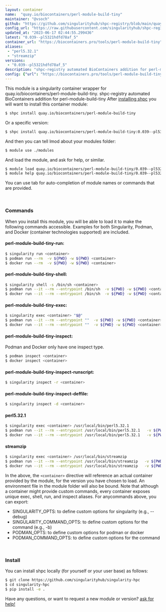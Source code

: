 ```yaml
---
layout: container
name:  "quay.io/biocontainers/perl-module-build-tiny"
maintainer: "@vsoch"
github: "https://github.com/singularityhub/shpc-registry/blob/main/quay.io/biocontainers/perl-module-build-tiny/container.yaml"
config_url: "https://raw.githubusercontent.com/singularityhub/shpc-registry/main/quay.io/biocontainers/perl-module-build-tiny/container.yaml"
updated_at: "2023-06-17 02:44:55.299436"
latest: "0.039--pl5321hdfd78af_5"
container_url: "https://biocontainers.pro/tools/perl-module-build-tiny"
aliases:
 - "perl5.32.1"
 - "streamzip"
versions:
 - "0.039--pl5321hdfd78af_5"
description: "shpc-registry automated BioContainers addition for perl-module-build-tiny"
config: {"url": "https://biocontainers.pro/tools/perl-module-build-tiny", "maintainer": "@vsoch", "description": "shpc-registry automated BioContainers addition for perl-module-build-tiny", "latest": {"0.039--pl5321hdfd78af_5": "sha256:3c7a9f1a47df032f47a803d159eb873a851c6eb381dae277f2b96563d20c334b"}, "tags": {"0.039--pl5321hdfd78af_5": "sha256:3c7a9f1a47df032f47a803d159eb873a851c6eb381dae277f2b96563d20c334b"}, "docker": "quay.io/biocontainers/perl-module-build-tiny", "aliases": {"perl5.32.1": "/usr/local/bin/perl5.32.1", "streamzip": "/usr/local/bin/streamzip"}}
---
```


This module is a singularity container wrapper for quay.io/biocontainers/perl-module-build-tiny.
shpc-registry automated BioContainers addition for perl-module-build-tiny
After [installing shpc](#install) you will want to install this container module:


```bash
$ shpc install quay.io/biocontainers/perl-module-build-tiny
```

Or a specific version:

```bash
$ shpc install quay.io/biocontainers/perl-module-build-tiny:0.039--pl5321hdfd78af_5
```

And then you can tell lmod about your modules folder:

```bash
$ module use ./modules
```

And load the module, and ask for help, or similar.

```bash
$ module load quay.io/biocontainers/perl-module-build-tiny/0.039--pl5321hdfd78af_5
$ module help quay.io/biocontainers/perl-module-build-tiny/0.039--pl5321hdfd78af_5
```

You can use tab for auto-completion of module names or commands that are provided.

<br>

### Commands

When you install this module, you will be able to load it to make the following commands accessible.
Examples for both Singularity, Podman, and Docker (container technologies supported) are included.

#### perl-module-build-tiny-run:

```bash
$ singularity run <container>
$ podman run --rm  -v ${PWD} -w ${PWD} <container>
$ docker run --rm  -v ${PWD} -w ${PWD} <container>
```

#### perl-module-build-tiny-shell:

```bash
$ singularity shell -s /bin/sh <container>
$ podman run --it --rm --entrypoint /bin/sh  -v ${PWD} -w ${PWD} <container>
$ docker run --it --rm --entrypoint /bin/sh  -v ${PWD} -w ${PWD} <container>
```

#### perl-module-build-tiny-exec:

```bash
$ singularity exec <container> "$@"
$ podman run --it --rm --entrypoint ""  -v ${PWD} -w ${PWD} <container> "$@"
$ docker run --it --rm --entrypoint ""  -v ${PWD} -w ${PWD} <container> "$@"
```

#### perl-module-build-tiny-inspect:

Podman and Docker only have one inspect type.

```bash
$ podman inspect <container>
$ docker inspect <container>
```

#### perl-module-build-tiny-inspect-runscript:

```bash
$ singularity inspect -r <container>
```

#### perl-module-build-tiny-inspect-deffile:

```bash
$ singularity inspect -d <container>
```


#### perl5.32.1

```bash
$ singularity exec <container> /usr/local/bin/perl5.32.1
$ podman run --it --rm --entrypoint /usr/local/bin/perl5.32.1   -v ${PWD} -w ${PWD} <container> -c " $@"
$ docker run --it --rm --entrypoint /usr/local/bin/perl5.32.1   -v ${PWD} -w ${PWD} <container> -c " $@"
```


#### streamzip

```bash
$ singularity exec <container> /usr/local/bin/streamzip
$ podman run --it --rm --entrypoint /usr/local/bin/streamzip   -v ${PWD} -w ${PWD} <container> -c " $@"
$ docker run --it --rm --entrypoint /usr/local/bin/streamzip   -v ${PWD} -w ${PWD} <container> -c " $@"
```



In the above, the `<container>` directive will reference an actual container provided
by the module, for the version you have chosen to load. An environment file in the
module folder will also be bound. Note that although a container
might provide custom commands, every container exposes unique exec, shell, run, and
inspect aliases. For anycommands above, you can export:

 - SINGULARITY_OPTS: to define custom options for singularity (e.g., --debug)
 - SINGULARITY_COMMAND_OPTS: to define custom options for the command (e.g., -b)
 - PODMAN_OPTS: to define custom options for podman or docker
 - PODMAN_COMMAND_OPTS: to define custom options for the command

<br>

### Install

You can install shpc locally (for yourself or your user base) as follows:

```bash
$ git clone https://github.com/singularityhub/singularity-hpc
$ cd singularity-hpc
$ pip install -e .
```

Have any questions, or want to request a new module or version? [ask for help!](https://github.com/singularityhub/singularity-hpc/issues)